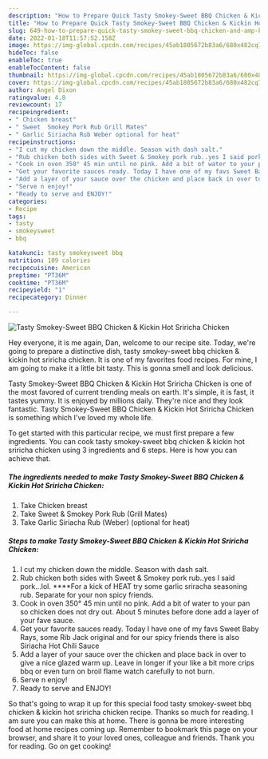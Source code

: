 ```yaml
---
description: "How to Prepare Quick Tasty Smokey-Sweet BBQ Chicken & Kickin Hot Sriricha Chicken"
title: "How to Prepare Quick Tasty Smokey-Sweet BBQ Chicken & Kickin Hot Sriricha Chicken"
slug: 649-how-to-prepare-quick-tasty-smokey-sweet-bbq-chicken-and-amp-kickin-hot-sriricha-chicken
date: 2022-01-18T11:57:52.158Z
image: https://img-global.cpcdn.com/recipes/45ab1805672b83a6/680x482cq70/tasty-smokey-sweet-bbq-chicken-kickin-hot-sriricha-chicken-recipe-main-photo.jpg
hideToc: false
enableToc: true
enableTocContent: false
thumbnail: https://img-global.cpcdn.com/recipes/45ab1805672b83a6/680x482cq70/tasty-smokey-sweet-bbq-chicken-kickin-hot-sriricha-chicken-recipe-main-photo.jpg
cover: https://img-global.cpcdn.com/recipes/45ab1805672b83a6/680x482cq70/tasty-smokey-sweet-bbq-chicken-kickin-hot-sriricha-chicken-recipe-main-photo.jpg
author: Angel Dixon
ratingvalue: 4.8
reviewcount: 17
recipeingredient:
- " Chicken breast"
- " Sweet  Smokey Pork Rub Grill Mates"
- " Garlic Siriacha Rub Weber optional for heat"
recipeinstructions:
- "I cut my chicken down the middle. Season with dash salt."
- "Rub chicken both sides with Sweet & Smokey pork rub..yes I said pork...lol. ****For a kick of HEAT try some garlic sriracha seasoning rub. Separate for your non spicy friends."
- "Cook in oven 350° 45 min until no pink. Add a bit of water to your pan so chicken does not dry out. About 5 minutes before done add a layer of your fave sauce."
- "Get your favorite sauces ready. Today I have one of my favs Sweet Baby Rays, some Rib Jack original and for our spicy friends there is also Siriacha Hot Chili Sauce"
- "Add a layer of your sauce over the chicken and place back in over to give a nice glazed warm up. Leave in longer if your like a bit more crips bbq or even turn on broil flame watch carefully to not burn."
- "Serve n enjoy!"
- "Ready to serve and ENJOY!"
categories:
- Recipe
tags:
- tasty
- smokeysweet
- bbq

katakunci: tasty smokeysweet bbq 
nutrition: 189 calories
recipecuisine: American
preptime: "PT36M"
cooktime: "PT36M"
recipeyield: "1"
recipecategory: Dinner

---
```



![Tasty Smokey-Sweet BBQ Chicken & Kickin Hot Sriricha Chicken](https://img-global.cpcdn.com/recipes/45ab1805672b83a6/680x482cq70/tasty-smokey-sweet-bbq-chicken-kickin-hot-sriricha-chicken-recipe-main-photo.jpg)

Hey everyone, it is me again, Dan, welcome to our recipe site. Today, we're going to prepare a distinctive dish, tasty smokey-sweet bbq chicken & kickin hot sriricha chicken. It is one of my favorites food recipes. For mine, I am going to make it a little bit tasty. This is gonna smell and look delicious.

Tasty Smokey-Sweet BBQ Chicken & Kickin Hot Sriricha Chicken is one of the most favored of current trending meals on earth. It's simple, it is fast, it tastes yummy. It is enjoyed by millions daily. They're nice and they look fantastic. Tasty Smokey-Sweet BBQ Chicken & Kickin Hot Sriricha Chicken is something which I've loved my whole life.




To get started with this particular recipe, we must first prepare a few ingredients. You can cook tasty smokey-sweet bbq chicken & kickin hot sriricha chicken using 3 ingredients and 6 steps. Here is how you can achieve that.

<!--inarticleads1-->

##### The ingredients needed to make Tasty Smokey-Sweet BBQ Chicken & Kickin Hot Sriricha Chicken:

1. Take  Chicken breast
1. Take  Sweet & Smokey Pork Rub (Grill Mates)
1. Take  Garlic Siriacha Rub (Weber) (optional for heat)




<!--inarticleads2-->

##### Steps to make Tasty Smokey-Sweet BBQ Chicken & Kickin Hot Sriricha Chicken:

1. I cut my chicken down the middle. Season with dash salt.
1. Rub chicken both sides with Sweet & Smokey pork rub..yes I said pork...lol. ****For a kick of HEAT try some garlic sriracha seasoning rub. Separate for your non spicy friends.
1. Cook in oven 350° 45 min until no pink. Add a bit of water to your pan so chicken does not dry out. About 5 minutes before done add a layer of your fave sauce.
1. Get your favorite sauces ready. Today I have one of my favs Sweet Baby Rays, some Rib Jack original and for our spicy friends there is also Siriacha Hot Chili Sauce
1. Add a layer of your sauce over the chicken and place back in over to give a nice glazed warm up. Leave in longer if your like a bit more crips bbq or even turn on broil flame watch carefully to not burn.
1. Serve n enjoy!
1. Ready to serve and ENJOY!



So that's going to wrap it up for this special food tasty smokey-sweet bbq chicken & kickin hot sriricha chicken recipe. Thanks so much for reading. I am sure you can make this at home. There is gonna be more interesting food at home recipes coming up. Remember to bookmark this page on your browser, and share it to your loved ones, colleague and friends. Thank you for reading. Go on get cooking!
